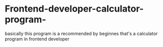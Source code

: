 # Frontend-developer-calculator-program-
basically this program is a recommended by beginnes
that's a calculator program in frontend developer 
